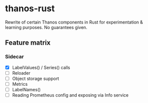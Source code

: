 # thanos-rust

Rewrite of certain Thanos components in Rust for experimentation & learning purposes. No guarantees given.

## Feature matrix

### Sidecar

- [x] LabelValues() / Series() calls
- [ ] Reloader
- [ ] Object storage support
- [ ] Metrics
- [ ] LabelNames()
- [ ] Reading Prometheus config and exposing via Info service
